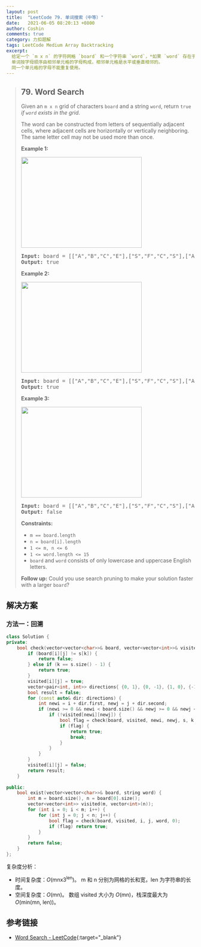 ```yaml
---
layout: post
title:  "LeetCode 79. 单词搜索（中等）"
date:   2021-06-05 08:20:13 +0800
author: Coshin
comments: true
category: 力扣题解
tags: LeetCode Medium Array Backtracking
excerpt:
  给定一个 `m x n` 的字符网格 `board` 和一个字符串 `word`，*如果 `word` 存在于网格*返回 `true`。<br>
  单词按字母顺序由相邻单元格的字母构成，相邻单元格是水平或垂直相邻的。
  同一个单元格的字母不能重复使用。
---
```

> ## 79. Word Search
> 
> Given an `m x n` grid of characters `board` and a string `word`, return `true`
> *if `word` exists in the grid*.
> 
> The word can be constructed from letters of sequentially adjacent cells, where
> adjacent cells are horizontally or vertically neighboring. The same letter
> cell may not be used more than once.
> 
> **Example 1:**
> 
> <img alt="" src="https://assets.leetcode.com/uploads/2020/11/04/word2.jpg" style="width: 322px; height: 242px;">
> 
> <pre>
> <strong>Input:</strong> board = [["A","B","C","E"],["S","F","C","S"],["A","D","E","E"]], word = "ABCCED"
> <strong>Output:</strong> true
> </pre>
> 
> **Example 2:**
> 
> <img alt="" src="https://assets.leetcode.com/uploads/2020/11/04/word-1.jpg" style="width: 322px; height: 242px;">
> 
> <pre>
> <strong>Input:</strong> board = [["A","B","C","E"],["S","F","C","S"],["A","D","E","E"]], word = "SEE"
> <strong>Output:</strong> true
> </pre>
> 
> **Example 3:**
> 
> <img alt="" src="https://assets.leetcode.com/uploads/2020/10/15/word3.jpg" style="width: 322px; height: 242px;">
> 
> <pre>
> <strong>Input:</strong> board = [["A","B","C","E"],["S","F","C","S"],["A","D","E","E"]], word = "ABCB"
> <strong>Output:</strong> false
> </pre>
> 
> **Constraints:**
> 
> * `m == board.length`
> * `n = board[i].length`
> * `1 <= m, n <= 6`
> * `1 <= word.length <= 15`
> * `board` and `word` consists of only lowercase and uppercase English letters.
> 
> **Follow up:** Could you use search pruning to make your solution faster with
> a larger `board`?

## 解决方案

### 方法一：回溯

```cpp
class Solution {
private:
    bool check(vector<vector<char>>& board, vector<vector<int>>& visited, int i, int j, string& s, int k) {
        if (board[i][j] != s[k]) {
            return false;
        } else if (k == s.size() - 1) {
            return true;
        }
        visited[i][j] = true;
        vector<pair<int, int>> directions{ {0, 1}, {0, -1}, {1, 0}, {-1, 0}};
        bool result = false;
        for (const auto& dir: directions) {
            int newi = i + dir.first, newj = j + dir.second;
            if (newi >= 0 && newi < board.size() && newj >= 0 && newj < board[0].size()) {
                if (!visited[newi][newj]) {
                    bool flag = check(board, visited, newi, newj, s, k + 1);
                    if (flag) {
                        return true;
                        break;
                    }
                }
            }
        }
        visited[i][j] = false;
        return result;
    }
    
public:
    bool exist(vector<vector<char>>& board, string word) {
        int m = board.size(), n = board[0].size();
        vector<vector<int>> visited(m, vector<int>(n));
        for (int i = 0; i < m; i++) {
            for (int j = 0; j < n; j++) {
                bool flag = check(board, visited, i, j, word, 0);
                if (flag) return true;
            }
        }
        return false;
    }
};
```

复杂度分析：
* 时间复杂度：*O*(mnx3<sup>len</sup>)。
  m 和 n 分别为网格的长和宽，len 为字符串的长度。
* 空间复杂度：*O*(mn)。
  数组 visited 大小为 *O*(mn)，栈深度最大为 *O*(min(mn, len))。

## 参考链接

* [Word Search - LeetCode](https://leetcode.com/problems/word-search/){:target="_blank"}
